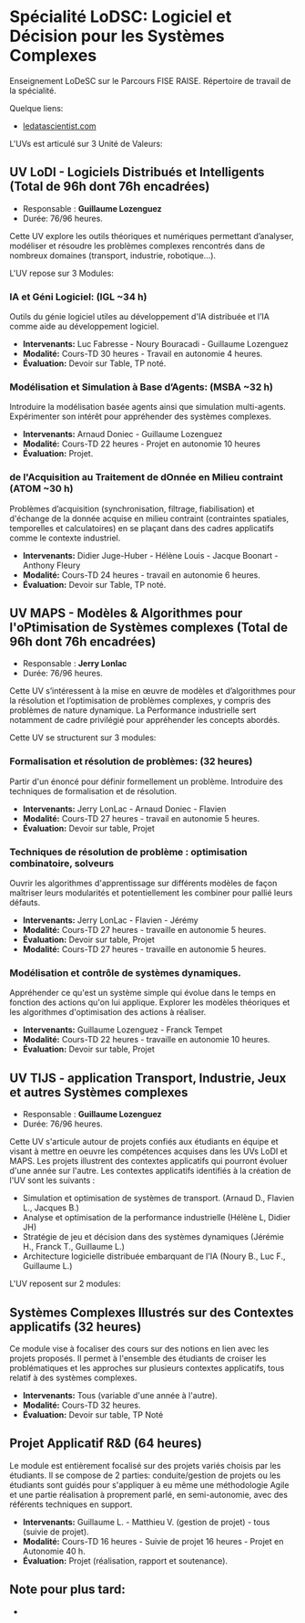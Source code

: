 # Spécialité LoDSC: Logiciel et Décision pour les Systèmes Complexes

Enseignement LoDeSC sur le Parcours FISE RAISE.
Répertoire de travail de la spécialité.

Quelque liens: 

- [ledatascientist.com](https://ledatascientist.com/)

L'UVs est articulé sur 3 Unité de Valeurs: 



## UV LoDI - Logiciels Distribués et Intelligents (Total de 96h dont 76h encadrées)  

- Responsable : **Guillaume Lozenguez**
- Durée: 76/96 heures.

Cette UV explore les outils théoriques et numériques permettant d’analyser, modéliser et résoudre les problèmes complexes rencontrés dans de nombreux domaines (transport, industrie, robotique…). 

L'UV repose sur 3 Modules:

### IA et Géni Logiciel: (IGL ~34 h)

Outils du génie logiciel utiles au développement d'IA distribuée et l’IA comme aide au développement logiciel.

- **Intervenants:** Luc Fabresse - Noury Bouracadi - Guillaume Lozenguez
- **Modalité:** Cours-TD 30 heures - Travail en autonomie 4 heures.
- **Évaluation:** Devoir sur Table, TP noté.

### Modélisation et Simulation à Base d’Agents: (MSBA ~32 h)

Introduire la modélisation basée agents ainsi que simulation multi-agents. Expérimenter son intérêt pour appréhender des systèmes complexes.

- **Intervenants:** Arnaud Doniec - Guillaume Lozenguez
- **Modalité:** Cours-TD 22 heures - Projet en autonomie 10 heures
- **Évaluation:** Projet.

### de l'Acquisition au Traitement de dOnnée en Milieu contraint (ATOM ~30 h)

Problèmes d’acquisition (synchronisation, filtrage, fiabilisation) et d'échange de la donnée acquise en milieu contraint (contraintes spatiales, temporelles et calculatoires) en se plaçant dans des cadres applicatifs comme le contexte industriel.

- **Intervenants:** Didier Juge-Huber - Hélène Louis - Jacque Boonart -Anthony Fleury
- **Modalité:** Cours-TD 24 heures - travail en autonomie 6 heures.
- **Évaluation:** Devoir sur Table, TP noté.



## UV MAPS - Modèles & Algorithmes pour l'oPtimisation de Systèmes complexes (Total de 96h dont 76h encadrées) 

- Responsable : **Jerry Lonlac**
- Durée: 76/96 heures.

Cette UV s’intéressent à la mise en œuvre de modèles et d’algorithmes pour la résolution et l’optimisation de problèmes complexes, y compris des problèmes de nature dynamique. La Performance industrielle sert notamment de cadre privilégié pour appréhender les concepts abordés.

Cette UV se structurent sur 3 modules: 

### Formalisation et résolution de problèmes: (32 heures)

Partir d'un énoncé pour définir formellement un problème.
Introduire des techniques de formalisation et de résolution.

- **Intervenants:** Jerry LonLac - Arnaud Doniec - Flavien
- **Modalité:** Cours-TD 27 heures - travail en autonomie 5 heures.
- **Évaluation:** Devoir sur table, Projet

### Techniques de résolution de problème : optimisation combinatoire, solveurs

Ouvrir les algorithmes d'apprentissage sur différents modèles de façon maîtriser leurs modularités et potentiellement les combiner pour pallié leurs défauts.

- **Intervenants:** Jerry LonLac - Flavien - Jérémy 
- **Modalité:** Cours-TD 27 heures - travaille en autonomie 5 heures.
- **Évaluation:** Devoir sur table, Projet
- **Modalité:** Cours-TD 27 heures - travaille en autonomie 5 heures.

### Modélisation et contrôle de systèmes dynamiques. 

Appréhender ce qu'est un système simple qui évolue dans le temps en fonction des actions qu'on lui applique.
Explorer les modèles théoriques et les algorithmes d'optimisation des actions à réaliser.

- **Intervenants:** Guillaume Lozenguez - Franck Tempet
- **Modalité:** Cours-TD 22 heures - travaille en autonomie 10 heures.
- **Évaluation:** Devoir sur table, Projet



## UV TIJS - application Transport, Industrie, Jeux et autres Systèmes complexes

- Responsable : **Guillaume Lozenguez**
- Durée: 76/96 heures.

Cette UV s'articule autour de projets confiés aux étudiants en équipe et visant à mettre en oeuvre les compétences acquises dans les UVs LoDI et MAPS. Les projets illustrent des contextes applicatifs qui pourront évoluer d'une année sur l'autre. Les contextes applicatifs identifiés à la création de l'UV sont les suivants :

- Simulation et optimisation de systèmes de transport. (Arnaud D., Flavien L., Jacques B.)
- Analyse et optimisation de la performance industrielle (Hélène L, Didier JH)
- Stratégie de jeu et décision dans des systèmes dynamiques (Jérémie H., Franck T., Guillaume L.)
- Architecture logicielle distribuée embarquant de l'IA (Noury B., Luc F., Guillaume L.)

L'UV reposent sur 2 modules:

## Systèmes Complexes Illustrés sur des Contextes applicatifs (32 heures)

Ce module vise à focaliser des cours sur des notions en lien avec les projets proposés. Il permet à l'ensemble des étudiants de croiser les problématiques et les approches sur plusieurs contextes applicatifs, tous relatif à des systèmes complexes.

- **Intervenants:** Tous (variable d'une année à l'autre).
- **Modalité:** Cours-TD 32 heures.
- **Évaluation:** Devoir sur table, TP Noté

## Projet Applicatif R&D (64 heures)

Le module est entièrement focalisé sur des projets variés choisis par les étudiants. Il se compose de 2 parties: conduite/gestion de projets ou les étudiants sont guidés pour s'appliquer à eu même une méthodologie Agile et une partie réalisation à proprement parlé, en semi-autonomie, avec des référents techniques en support.

- **Intervenants:** Guillaume L. - Matthieu V. (gestion de projet) - tous (suivie de projet).
- **Modalité:** Cours-TD 16 heures - Suivie de projet 16 heures - Projet en Autonomie 40 h.
- **Évaluation:** Projet (réalisation, rapport et soutenance).


## Note pour plus tard: 

- 
